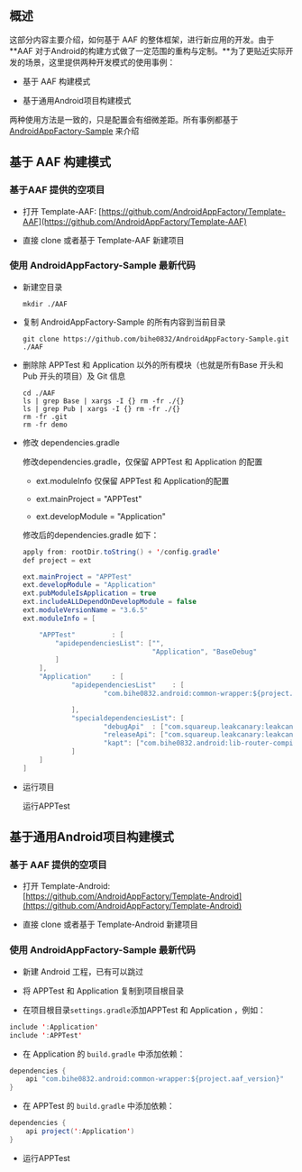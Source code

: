 ## 概述

这部分内容主要介绍，如何基于 AAF 的整体框架，进行新应用的开发。由于**AAF 对于Android的构建方式做了一定范围的重构与定制。**为了更贴近实际开发的场景，这里提供两种开发模式的使用事例：

- 基于 AAF 构建模式

- 基于通用Android项目构建模式

两种使用方法是一致的，只是配置会有细微差距。所有事例都基于[AndroidAppFactory-Sample](https://github.com/bihe0832/AndroidAppFactory-Sample) 来介绍

## 基于 AAF 构建模式

### 基于AAF 提供的空项目

- 打开 Template-AAF: [https://github.com/AndroidAppFactory/Template-AAF](https://github.com/AndroidAppFactory/Template-AAF)

- 直接 clone 或者基于  Template-AAF 新建项目

### 使用 AndroidAppFactory-Sample 最新代码


- 新建空目录

    ```shell
    mkdir ./AAF
    ```
        

- 复制 AndroidAppFactory-Sample 的所有内容到当前目录

    ```shell
    git clone https://github.com/bihe0832/AndroidAppFactory-Sample.git ./AAF
    ```

- 删除除 APPTest 和 Application 以外的所有模块（也就是所有Base 开头和Pub 开头的项目）及 Git 信息
    
    ```shell
    cd ./AAF
    ls | grep Base | xargs -I {} rm -fr ./{}
    ls | grep Pub | xargs -I {} rm -fr ./{}
    rm -fr .git
    rm -fr demo
    ```

- 修改 dependencies.gradle

    修改dependencies.gradle，仅保留 APPTest 和 Application 的配置

    - ext.moduleInfo 仅保留 APPTest 和 Application的配置

    - ext.mainProject = "APPTest" 

    - ext.developModule = "Application"

    修改后的dependencies.gradle 如下：

    ```java
    apply from: rootDir.toString() + '/config.gradle'
    def project = ext
    
    ext.mainProject = "APPTest"
    ext.developModule = "Application"
    ext.pubModuleIsApplication = true
    ext.includeALLDependOnDevelopModule = false
    ext.moduleVersionName = "3.6.5"
    ext.moduleInfo = [

        "APPTest"         : [
            "apidependenciesList": ["",
                                    "Application", "BaseDebug"
            ]
        ],
        "Application"     : [
                "apidependenciesList"    : [
                        "com.bihe0832.android:common-wrapper:${project.aaf_version}",

                ],
                "specialdependenciesList": [
                        "debugApi"  : ["com.squareup.leakcanary:leakcanary-android:1.5.1"],
                        "releaseApi": ["com.squareup.leakcanary:leakcanary-android-no-op:1.5.1"],
                        "kapt": ["com.bihe0832.android:lib-router-compiler:5.1.7"]
                ]
        ]
    ]
    ```

- 运行项目

    运行APPTest

## 基于通用Android项目构建模式


### 基于 AAF 提供的空项目

- 打开 Template-Android: [https://github.com/AndroidAppFactory/Template-Android](https://github.com/AndroidAppFactory/Template-Android)

- 直接 clone 或者基于  Template-Android 新建项目

### 使用 AndroidAppFactory-Sample 最新代码

- 新建 Android 工程，已有可以跳过

- 将 APPTest 和 Application 复制到项目根目录

- 在项目根目录`settings.gradle`添加APPTest 和 Application ，例如：

```java
include ':Application'
include ':APPTest'
```

- 在 Application 的 `build.gradle` 中添加依赖：

```java
dependencies {
    api "com.bihe0832.android:common-wrapper:${project.aaf_version}"
}
```

- 在 APPTest 的 `build.gradle` 中添加依赖：

```java
dependencies {
    api project(':Application')
}
```

- 运行APPTest
